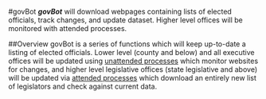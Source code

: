 #govBot
***govBot*** will download webpages containing lists of elected officials, track changes, and update dataset. Higher level offices will be monitored with attended processes.

##Overview
govBot is a series of functions which will keep up-to-date a listing of elected officials. Lower level (county and below) and all executive offices will be updated using [unattended processes](https://github.com/mlambright/govBot/tree/master/unattended/) which monitor websites for changes, and higher level legislative offices (state legislative and above) will be updated via [attended processes](https://github.com/mlambright/govBot/tree/master/attended/) which download an entirely new list of legislators and check against current data.